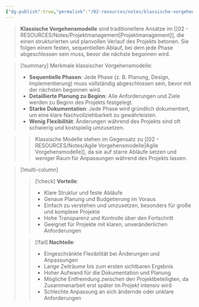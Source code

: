 ```yaml
---
{"dg-publish":true,"permalink":"/02-resources/notes/klassische-vorgehensmodelle/","tags":["projektmanagement/vorgehensmodell/klassisch","GFN/LF04"],"noteIcon":"","updated":"2025-10-29T12:59:07.439+01:00"}
---
```


>**Klassische Vorgehensmodelle** sind traditionellere Ansätze im [[02 - RESOURCES/Notes/Projektmanagement\|Projektmanagement]], die einen strukturierten und planvollen Verlauf des Projekts betonen. Sie folgen einem festen, sequentiellen Ablauf, bei dem jede Phase abgeschlossen sein muss, bevor die nächste begonnen wird.  

>[!summary] Merkmale klassischer Vorgehensmodelle:
>- **Sequentielle Phasen**: Jede Phase (z. B. Planung, Design, Implementierung) muss vollständig abgeschlossen sein, bevor mit der nächsten begonnen wird.
>- **Detaillierte Planung zu Beginn**: Alle Anforderungen und Ziele werden zu Beginn des Projekts festgelegt.
>- **Starke Dokumentation**: Jede Phase wird gründlich dokumentiert, um eine klare Nachvollziehbarkeit zu gewährleisten.
>- **Wenig Flexibilität**: Änderungen während des Projekts sind oft schwierig und kostspielig umzusetzen.

>> Klassische Modelle stehen im Gegensatz zu [[02 - RESOURCES/Notes/Agile Vorgehensmodelle\|Agile Vorgehensmodelle]], da sie auf starre Abläufe setzen und weniger Raum für Anpassungen während des Projekts lassen.

>[!multi-column]
>
> >[!check] **Vorteile**:
> > - Klare Struktur und feste Abläufe
> > - Genaue Planung und Budgetierung im Voraus
> > - Einfach zu verstehen und umzusetzen, besonders für große und komplexe Projekte
> > - Hohe Transparenz und Kontrolle über den Fortschritt
> > - Geeignet für Projekte mit klaren, unveränderlichen Anforderungen
>
>>[!fail] **Nachteile**:
>> - Eingeschränkte Flexibilität bei Änderungen und Anpassungen
>> - Lange Zeiträume bis zum ersten sichtbaren Ergebnis
>> - Hoher Aufwand für die Dokumentation und Planung
>> - Mögliche Entfremdung zwischen den Projektbeteiligten, da Zusammenarbeit erst später im Projekt intensiv wird
>> - Schlechte Anpassung an sich ändernde oder unklare Anforderungen

